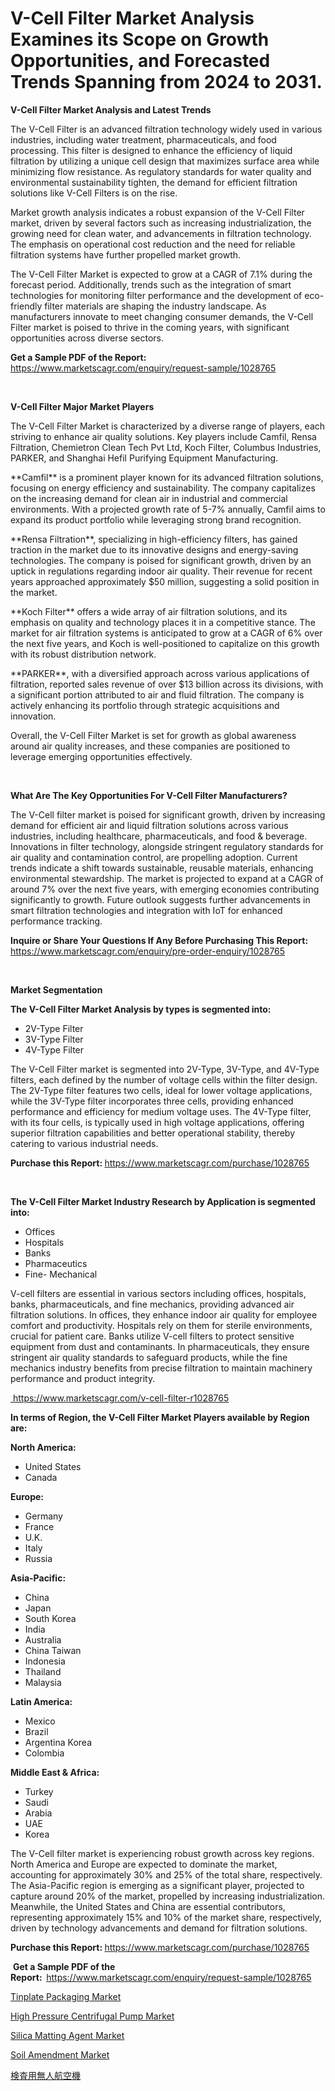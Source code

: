 <p><h1>V-Cell Filter Market Analysis Examines its Scope on Growth Opportunities, and Forecasted Trends Spanning from 2024 to 2031.</h1></p><p><strong>V-Cell Filter Market Analysis and Latest Trends</strong></p>
<p><p>The V-Cell Filter is an advanced filtration technology widely used in various industries, including water treatment, pharmaceuticals, and food processing. This filter is designed to enhance the efficiency of liquid filtration by utilizing a unique cell design that maximizes surface area while minimizing flow resistance. As regulatory standards for water quality and environmental sustainability tighten, the demand for efficient filtration solutions like V-Cell Filters is on the rise.</p><p>Market growth analysis indicates a robust expansion of the V-Cell Filter market, driven by several factors such as increasing industrialization, the growing need for clean water, and advancements in filtration technology. The emphasis on operational cost reduction and the need for reliable filtration systems have further propelled market growth. </p><p>The V-Cell Filter Market is expected to grow at a CAGR of 7.1% during the forecast period. Additionally, trends such as the integration of smart technologies for monitoring filter performance and the development of eco-friendly filter materials are shaping the industry landscape. As manufacturers innovate to meet changing consumer demands, the V-Cell Filter market is poised to thrive in the coming years, with significant opportunities across diverse sectors.</p></p>
<p><strong>Get a Sample PDF of the Report:&nbsp;</strong> <a href="https://www.marketscagr.com/enquiry/request-sample/1028765">https://www.marketscagr.com/enquiry/request-sample/1028765</a></p>
<p>&nbsp;</p>
<p><strong>V-Cell Filter Major Market Players</strong></p>
<p><p>The V-Cell Filter Market is characterized by a diverse range of players, each striving to enhance air quality solutions. Key players include Camfil, Rensa Filtration, Chemietron Clean Tech Pvt Ltd, Koch Filter, Columbus Industries, PARKER, and Shanghai Hefil Purifying Equipment Manufacturing. </p><p>**Camfil** is a prominent player known for its advanced filtration solutions, focusing on energy efficiency and sustainability. The company capitalizes on the increasing demand for clean air in industrial and commercial environments. With a projected growth rate of 5-7% annually, Camfil aims to expand its product portfolio while leveraging strong brand recognition.</p><p>**Rensa Filtration**, specializing in high-efficiency filters, has gained traction in the market due to its innovative designs and energy-saving technologies. The company is poised for significant growth, driven by an uptick in regulations regarding indoor air quality. Their revenue for recent years approached approximately $50 million, suggesting a solid position in the market.</p><p>**Koch Filter** offers a wide array of air filtration solutions, and its emphasis on quality and technology places it in a competitive stance. The market for air filtration systems is anticipated to grow at a CAGR of 6% over the next five years, and Koch is well-positioned to capitalize on this growth with its robust distribution network.</p><p>**PARKER**, with a diversified approach across various applications of filtration, reported sales revenue of over $13 billion across its divisions, with a significant portion attributed to air and fluid filtration. The company is actively enhancing its portfolio through strategic acquisitions and innovation.</p><p>Overall, the V-Cell Filter Market is set for growth as global awareness around air quality increases, and these companies are positioned to leverage emerging opportunities effectively.</p></p>
<p>&nbsp;</p>
<p><strong>What Are The Key Opportunities For V-Cell Filter Manufacturers?</strong></p>
<p><p>The V-Cell filter market is poised for significant growth, driven by increasing demand for efficient air and liquid filtration solutions across various industries, including healthcare, pharmaceuticals, and food & beverage. Innovations in filter technology, alongside stringent regulatory standards for air quality and contamination control, are propelling adoption. Current trends indicate a shift towards sustainable, reusable materials, enhancing environmental stewardship. The market is projected to expand at a CAGR of around 7% over the next five years, with emerging economies contributing significantly to growth. Future outlook suggests further advancements in smart filtration technologies and integration with IoT for enhanced performance tracking.</p></p>
<p><strong>Inquire or Share Your Questions If Any Before Purchasing This Report:</strong> <a href="https://www.marketscagr.com/enquiry/pre-order-enquiry/1028765">https://www.marketscagr.com/enquiry/pre-order-enquiry/1028765</a></p>
<p>&nbsp;</p>
<p><strong>Market Segmentation</strong></p>
<p><strong>The V-Cell Filter Market Analysis by types is segmented into:</strong></p>
<p><ul><li>2V-Type Filter</li><li>3V-Type Filter</li><li>4V-Type Filter</li></ul></p>
<p><p>The V-Cell Filter market is segmented into 2V-Type, 3V-Type, and 4V-Type filters, each defined by the number of voltage cells within the filter design. The 2V-Type filter features two cells, ideal for lower voltage applications, while the 3V-Type filter incorporates three cells, providing enhanced performance and efficiency for medium voltage uses. The 4V-Type filter, with its four cells, is typically used in high voltage applications, offering superior filtration capabilities and better operational stability, thereby catering to various industrial needs.</p></p>
<p><strong>Purchase this Report:&nbsp;</strong><a href="https://www.marketscagr.com/purchase/1028765">https://www.marketscagr.com/purchase/1028765</a></p>
<p>&nbsp;</p>
<p><strong>The V-Cell Filter Market Industry Research by Application is segmented into:</strong></p>
<p><ul><li>Offices</li><li>Hospitals</li><li>Banks</li><li>Pharmaceutics</li><li>Fine- Mechanical</li></ul></p>
<p><p>V-cell filters are essential in various sectors including offices, hospitals, banks, pharmaceuticals, and fine mechanics, providing advanced air filtration solutions. In offices, they enhance indoor air quality for employee comfort and productivity. Hospitals rely on them for sterile environments, crucial for patient care. Banks utilize V-cell filters to protect sensitive equipment from dust and contaminants. In pharmaceuticals, they ensure stringent air quality standards to safeguard products, while the fine mechanics industry benefits from precise filtration to maintain machinery performance and product integrity.</p></p>
<p><a href="https://www.marketscagr.com/v-cell-filter-r1028765">&nbsp;https://www.marketscagr.com/v-cell-filter-r1028765</a></p>
<p><strong>In terms of Region, the V-Cell Filter Market Players available by Region are:</strong></p>
<p>
    <p> <strong> North America: </strong>
        <ul>
            <li>United States</li>
            <li>Canada</li>
        </ul>
        </p> 
    <p> <strong> Europe: </strong>
        <ul>
            <li>Germany</li>
            <li>France</li>
            <li>U.K.</li>
            <li>Italy</li>
            <li>Russia</li>
        </ul>
        </p> 
    <p> <strong> Asia-Pacific: </strong>
        <ul>
            <li>China</li>
            <li>Japan</li>
            <li>South Korea</li>
            <li>India</li>
            <li>Australia</li>
            <li>China Taiwan</li>
            <li>Indonesia</li>
            <li>Thailand</li>
            <li>Malaysia</li>
        </ul>
        </p> 
    <p> <strong> Latin America: </strong>
        <ul>
            <li>Mexico</li>
            <li>Brazil</li>
            <li>Argentina Korea</li>
            <li>Colombia</li>
        </ul>
        </p> 
    <p> <strong> Middle East & Africa: </strong>
        <ul>
            <li>Turkey</li>
            <li>Saudi</li>
            <li>Arabia</li>
            <li>UAE</li>
            <li>Korea</li>
        </ul>
    </p>
    </p>
<p><p>The V-Cell filter market is experiencing robust growth across key regions. North America and Europe are expected to dominate the market, accounting for approximately 30% and 25% of the total share, respectively. The Asia-Pacific region is emerging as a significant player, projected to capture around 20% of the market, propelled by increasing industrialization. Meanwhile, the United States and China are essential contributors, representing approximately 15% and 10% of the market share, respectively, driven by technology advancements and demand for filtration solutions.</p></p>
<p><strong>Purchase this Report: </strong><a href="https://www.marketscagr.com/purchase/1028765">https://www.marketscagr.com/purchase/1028765</a></p>
<p>&nbsp;<strong>Get a Sample PDF of the Report:&nbsp;&nbsp;</strong><a href="https://www.marketscagr.com/enquiry/request-sample/1028765">https://www.marketscagr.com/enquiry/request-sample/1028765</a></p>
<p><strong></strong></p>
<p><p><a href="https://issuu.com/reportprime-2/docs/tinplate-packaging-market-size-2030_bf17b8f2c2e360">Tinplate Packaging Market</a></p><p><a href="https://www.linkedin.com/pulse/high-pressure-centrifugal-pump-market-overview-global-trends-m7amf?trackingId=ecn%2FGLH9RASh0LHwBSK%2B6w%3D%3D">High Pressure Centrifugal Pump Market</a></p><p><a href="https://issuu.com/reportprime-2/docs/silica-matting-agent-market-size-20_388075358a402a">Silica Matting Agent Market</a></p><p><a href="https://www.linkedin.com/pulse/global-soil-amendment-market-sector2024-2031-metrics-strategic-a81qe?trackingId=ZqmZ57yISgufBmjsGl7BTQ%3D%3D">Soil Amendment Market</a></p><p><a href="https://medium.com/@shepardelmer/inspection-uavs-market-%E3%81%AF-%E3%82%B3%E3%82%B9%E3%83%88%E7%AE%A1%E7%90%86%E3%81%A8%E5%8A%B9%E7%8E%87%E5%90%91%E4%B8%8A%E3%82%92%E5%84%AA%E5%85%88%E3%81%97%E3%81%BE%E3%81%99-%E3%81%95%E3%82%89%E3%81%AB-%E5%A0%B1%E5%91%8A%E6%9B%B8%E3%81%AF%E5%B8%82%E5%A0%B4%E3%81%AE%E9%9C%80%E8%A6%81%E9%9D%A2%E3%81%A8%E4%BE%9B%E7%B5%A6%E9%9D%A2%E3%81%AE%E4%B8%A1%E6%96%B9%E3%82%92%E3%82%AB%E3%83%90%E3%83%BC%E3%81%97%E3%81%A6%E3%81%84%E3%81%BE%E3%81%99-inspection-uavs-%E5%B8%82%E5%A0%B4%E3%81%AF-2e844f0ccd16">検査用無人航空機</a></p></p>